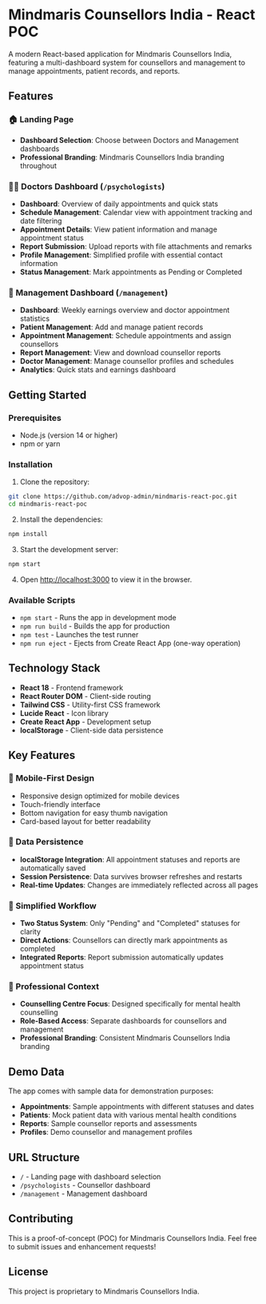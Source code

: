 # Mindmaris Counsellors India - React POC

A modern React-based application for Mindmaris Counsellors India, featuring a multi-dashboard system for counsellors and management to manage appointments, patient records, and reports.

## Features

### 🏠 Landing Page
- **Dashboard Selection**: Choose between Doctors and Management dashboards
- **Professional Branding**: Mindmaris Counsellors India branding throughout

### 👨‍⚕️ Doctors Dashboard (`/psychologists`)
- **Dashboard**: Overview of daily appointments and quick stats
- **Schedule Management**: Calendar view with appointment tracking and date filtering
- **Appointment Details**: View patient information and manage appointment status
- **Report Submission**: Upload reports with file attachments and remarks
- **Profile Management**: Simplified profile with essential contact information
- **Status Management**: Mark appointments as Pending or Completed

### 🏢 Management Dashboard (`/management`)
- **Dashboard**: Weekly earnings overview and doctor appointment statistics
- **Patient Management**: Add and manage patient records
- **Appointment Management**: Schedule appointments and assign counsellors
- **Report Management**: View and download counsellor reports
- **Doctor Management**: Manage counsellor profiles and schedules
- **Analytics**: Quick stats and earnings dashboard

## Getting Started

### Prerequisites

- Node.js (version 14 or higher)
- npm or yarn

### Installation

1. Clone the repository:
```bash
git clone https://github.com/advop-admin/mindmaris-react-poc.git
cd mindmaris-react-poc
```

2. Install the dependencies:
```bash
npm install
```

3. Start the development server:
```bash
npm start
```

4. Open [http://localhost:3000](http://localhost:3000) to view it in the browser.

### Available Scripts

- `npm start` - Runs the app in development mode
- `npm run build` - Builds the app for production
- `npm test` - Launches the test runner
- `npm run eject` - Ejects from Create React App (one-way operation)

## Technology Stack

- **React 18** - Frontend framework
- **React Router DOM** - Client-side routing
- **Tailwind CSS** - Utility-first CSS framework
- **Lucide React** - Icon library
- **Create React App** - Development setup
- **localStorage** - Client-side data persistence

## Key Features

### 📱 Mobile-First Design
- Responsive design optimized for mobile devices
- Touch-friendly interface
- Bottom navigation for easy thumb navigation
- Card-based layout for better readability

### 💾 Data Persistence
- **localStorage Integration**: All appointment statuses and reports are automatically saved
- **Session Persistence**: Data survives browser refreshes and restarts
- **Real-time Updates**: Changes are immediately reflected across all pages

### 🎯 Simplified Workflow
- **Two Status System**: Only "Pending" and "Completed" statuses for clarity
- **Direct Actions**: Counsellors can directly mark appointments as completed
- **Integrated Reports**: Report submission automatically updates appointment status

### 🏥 Professional Context
- **Counselling Centre Focus**: Designed specifically for mental health counselling
- **Role-Based Access**: Separate dashboards for counsellors and management
- **Professional Branding**: Consistent Mindmaris Counsellors India branding

## Demo Data

The app comes with sample data for demonstration purposes:
- **Appointments**: Sample appointments with different statuses and dates
- **Patients**: Mock patient data with various mental health conditions
- **Reports**: Sample counsellor reports and assessments
- **Profiles**: Demo counsellor and management profiles

## URL Structure

- `/` - Landing page with dashboard selection
- `/psychologists` - Counsellor dashboard
- `/management` - Management dashboard

## Contributing

This is a proof-of-concept (POC) for Mindmaris Counsellors India. Feel free to submit issues and enhancement requests!

## License

This project is proprietary to Mindmaris Counsellors India. 